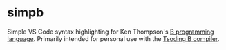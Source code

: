 # simpb

Simple VS Code syntax highlighting for Ken Thompson's [B programming language](https://en.wikipedia.org/wiki/B_(programming_language)). Primarily intended for personal use with the [Tsoding B compiler](https://github.com/tsoding/b).

